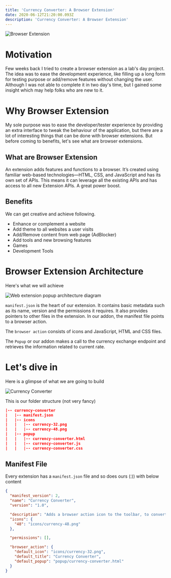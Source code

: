 ```yaml
---
title: 'Currency Converter: A Browser Extension'
date: 2020-06-12T21:20:00.093Z
description: 'Currency Converter: A Browser Extension'
---
```

![Browser Extension](/img/browser_extensions.jpg "Browser Extension")

# Motivation

Few weeks back I tried to create a browser extension as a lab's day project. The idea was to ease the development experience, like filling up a long form for testing purpose or add/remove features without changing the user. Although I was not able to complete it in two day's time, but I gained some insight which may help folks who are new to it.

# Why Browser Extension

My sole purpose was to ease the developer/tester experience by providing an extra interface to tweak the behaviour of the application, but there are a lot of interesting things that can be done with browser extensions. But before coming to benefits, let's see what are browser extensions.

## What are Browser Extension

An extension adds features and functions to a browser. It’s created using familiar web-based technologies—HTML, CSS, and JavaScript and has its own set of APIs. This means it can leverage all the existing APIs and has access to all new Extension APIs. A great power boost.

## Benefits

We can get creative and achieve following.

* Enhance or complement a website
* Add theme to all websites a user visits
* Add/Remove content from web page (AdBlocker)
* Add tools and new browsing features
* Games
* Development Tools

# Browser Extension Architecture

Here's what we will achieve

![Web extension popup architecture diagram](/img/web-ext-popup.png "Web extension popup architecture diagram")

`manifest.json` is the heart of our extension. It contains basic metadata such as its name, version and the permissions it requires. It also provides pointers to other files in the extension. In our addon, the manifest file points to a browser action.

The `browser action` consists of icons and JavaScript, HTML and CSS files.

The `Popup` or our addon makes a call to the currency exchange endpoint and retrieves the information related to current rate.

# Let's dive in

Here is a glimpse of what we are going to build

![Currency Converter](/img/screenshot-2020-06-12-at-22.13.34.png "Currency Converter")

This is our folder structure (not very fancy)

```json
|-- currency-converter
|   |-- manifest.json
|   |-- icons
|   |   |-- currency-32.png
|   |   |-- currency-48.png
|   |-- popup
|   |   |-- currency-converter.html
|   |   |-- currency-converter.js
|   |   |-- currency-converter.css 
```

## Manifest File

Every extension has a `manifest.json` file and so does ours (:)) with below content

```json
{
  "manifest_version": 2,
  "name": "Currency Converter",
  "version": "1.0",

  "description": "Adds a browser action icon to the toolbar, to convert the currency.",
  "icons": {
    "48": "icons/currency-48.png"
  },

  "permissions": [],

  "browser_action": {
    "default_icon": "icons/currency-32.png",
    "default_title": "Currency Converter",
    "default_popup": "popup/currency-converter.html"
  }
}
```
